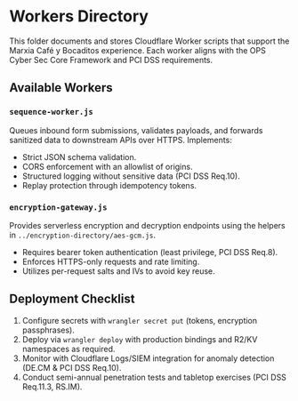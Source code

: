 # Workers Directory

This folder documents and stores Cloudflare Worker scripts that support the Marxia Café y Bocaditos experience. Each worker aligns with the OPS Cyber Sec Core Framework and PCI DSS requirements.

## Available Workers

### `sequence-worker.js`
Queues inbound form submissions, validates payloads, and forwards sanitized data to downstream APIs over HTTPS. Implements:
- Strict JSON schema validation.
- CORS enforcement with an allowlist of origins.
- Structured logging without sensitive data (PCI DSS Req.10).
- Replay protection through idempotency tokens.

### `encryption-gateway.js`
Provides serverless encryption and decryption endpoints using the helpers in `../encryption-directory/aes-gcm.js`.
- Requires bearer token authentication (least privilege, PCI DSS Req.8).
- Enforces HTTPS-only requests and rate limiting.
- Utilizes per-request salts and IVs to avoid key reuse.

## Deployment Checklist
1. Configure secrets with `wrangler secret put` (tokens, encryption passphrases).
2. Deploy via `wrangler deploy` with production bindings and R2/KV namespaces as required.
3. Monitor with Cloudflare Logs/SIEM integration for anomaly detection (DE.CM & PCI DSS Req.10).
4. Conduct semi-annual penetration tests and tabletop exercises (PCI DSS Req.11.3, RS.IM).

